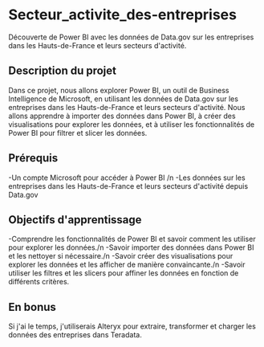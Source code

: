 # Secteur_activite_des-entreprises
Découverte de Power BI avec les données de Data.gov sur les entreprises dans les Hauts-de-France et leurs secteurs d'activité.

## Description du projet
Dans ce projet, nous allons explorer Power BI, un outil de Business Intelligence de Microsoft, en utilisant les données de Data.gov sur les entreprises dans les Hauts-de-France et leurs secteurs d'activité. Nous allons apprendre à importer des données dans Power BI, à créer des visualisations pour explorer les données, et à utiliser les fonctionnalités de Power BI pour filtrer et slicer les données.

## Prérequis
-Un compte Microsoft pour accéder à Power BI /n
-Les données sur les entreprises dans les Hauts-de-France et leurs secteurs d'activité depuis Data.gov

## Objectifs d'apprentissage
-Comprendre les fonctionnalités de Power BI et savoir comment les utiliser pour explorer les données./n
-Savoir importer des données dans Power BI et les nettoyer si nécessaire./n
-Savoir créer des visualisations pour explorer les données et les afficher de manière convaincante./n
-Savoir utiliser les filtres et les slicers pour affiner les données en fonction de différents critères.

## En bonus
Si j'ai le temps, j'utiliserais Alteryx pour extraire, transformer et charger les données des entreprises dans Teradata.
